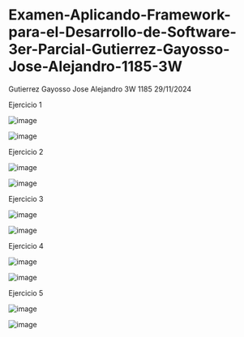 # Examen-Aplicando-Framework-para-el-Desarrollo-de-Software-3er-Parcial-Gutierrez-Gayosso-Jose-Alejandro-1185-3W

Gutierrez Gayosso Jose Alejandro 3W 1185 29/11/2024

Ejercicio 1

![image](https://github.com/user-attachments/assets/5f36e24c-3dbf-4b3b-85d8-6006ecf7112a)

![image](https://github.com/user-attachments/assets/f5f6a52b-b215-4e0f-941b-01466cb2fa49)

Ejercicio 2

![image](https://github.com/user-attachments/assets/031342fa-02d0-4c39-88d9-e3c5dcfc441d)

![image](https://github.com/user-attachments/assets/ed24ce27-8145-4428-b3d6-3a90cb7fe9bf)

Ejercicio 3

![image](https://github.com/user-attachments/assets/b5f77810-3c34-467b-9628-c17ffa13ac4f)

![image](https://github.com/user-attachments/assets/ca4ff85a-10f6-4fcd-bc7b-f4e2df10bae5)

Ejercicio 4

![image](https://github.com/user-attachments/assets/0a254e08-c0c3-4dbd-907c-1123e7dde64d)

![image](https://github.com/user-attachments/assets/8c707f25-e124-47bd-9d3d-9e574e4557b5)

Ejercicio 5

![image](https://github.com/user-attachments/assets/a9fc0304-9dd8-46f9-8b7c-33b466351b29)

![image](https://github.com/user-attachments/assets/08101e3f-ef49-4b23-8098-1023d0b19580)
































